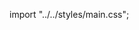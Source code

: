 import "../../styles/main.css";

<RedoclyAPIBlock src="https://developer.adobe.com/adls-beta/openapi/openapi.json" />